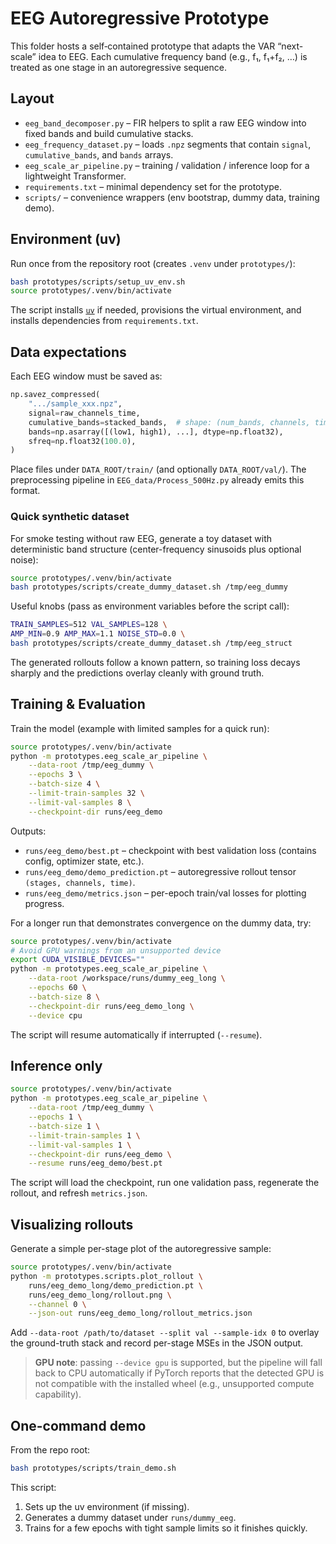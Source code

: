 # EEG Autoregressive Prototype

This folder hosts a self‑contained prototype that adapts the VAR “next-scale” idea to EEG. Each cumulative frequency band (e.g., f₁, f₁+f₂, …) is treated as one stage in an autoregressive sequence.

## Layout
- `eeg_band_decomposer.py` – FIR helpers to split a raw EEG window into fixed bands and build cumulative stacks.
- `eeg_frequency_dataset.py` – loads `.npz` segments that contain `signal`, `cumulative_bands`, and `bands` arrays.
- `eeg_scale_ar_pipeline.py` – training / validation / inference loop for a lightweight Transformer.
- `requirements.txt` – minimal dependency set for the prototype.
- `scripts/` – convenience wrappers (env bootstrap, dummy data, training demo).

## Environment (uv)
Run once from the repository root (creates `.venv` under `prototypes/`):

```bash
bash prototypes/scripts/setup_uv_env.sh
source prototypes/.venv/bin/activate
```

The script installs [`uv`](https://github.com/astral-sh/uv) if needed, provisions the virtual environment, and installs dependencies from `requirements.txt`.

## Data expectations
Each EEG window must be saved as:

```python
np.savez_compressed(
    ".../sample_xxx.npz",
    signal=raw_channels_time,
    cumulative_bands=stacked_bands,  # shape: (num_bands, channels, time)
    bands=np.asarray([(low1, high1), ...], dtype=np.float32),
    sfreq=np.float32(100.0),
)
```

Place files under `DATA_ROOT/train/` (and optionally `DATA_ROOT/val/`). The preprocessing pipeline in `EEG_data/Process_500Hz.py` already emits this format.

### Quick synthetic dataset

For smoke testing without raw EEG, generate a toy dataset with deterministic band structure (center-frequency sinusoids plus optional noise):

```bash
source prototypes/.venv/bin/activate
bash prototypes/scripts/create_dummy_dataset.sh /tmp/eeg_dummy
```

Useful knobs (pass as environment variables before the script call):

```bash
TRAIN_SAMPLES=512 VAL_SAMPLES=128 \
AMP_MIN=0.9 AMP_MAX=1.1 NOISE_STD=0.0 \
bash prototypes/scripts/create_dummy_dataset.sh /tmp/eeg_struct
```

The generated rollouts follow a known pattern, so training loss decays sharply and the predictions overlay cleanly with ground truth.

## Training & Evaluation
Train the model (example with limited samples for a quick run):

```bash
source prototypes/.venv/bin/activate
python -m prototypes.eeg_scale_ar_pipeline \
    --data-root /tmp/eeg_dummy \
    --epochs 3 \
    --batch-size 4 \
    --limit-train-samples 32 \
    --limit-val-samples 8 \
    --checkpoint-dir runs/eeg_demo
```

Outputs:
- `runs/eeg_demo/best.pt` – checkpoint with best validation loss (contains config, optimizer state, etc.).
- `runs/eeg_demo/demo_prediction.pt` – autoregressive rollout tensor `(stages, channels, time)`.
- `runs/eeg_demo/metrics.json` – per-epoch train/val losses for plotting progress.

For a longer run that demonstrates convergence on the dummy data, try:

```bash
source prototypes/.venv/bin/activate
# Avoid GPU warnings from an unsupported device
export CUDA_VISIBLE_DEVICES=""
python -m prototypes.eeg_scale_ar_pipeline \
    --data-root /workspace/runs/dummy_eeg_long \
    --epochs 60 \
    --batch-size 8 \
    --checkpoint-dir runs/eeg_demo_long \
    --device cpu
```

The script will resume automatically if interrupted (`--resume`).

## Inference only

```bash
source prototypes/.venv/bin/activate
python -m prototypes.eeg_scale_ar_pipeline \
    --data-root /tmp/eeg_dummy \
    --epochs 1 \
    --batch-size 1 \
    --limit-train-samples 1 \
    --limit-val-samples 1 \
    --checkpoint-dir runs/eeg_demo \
    --resume runs/eeg_demo/best.pt
```

The script will load the checkpoint, run one validation pass, regenerate the rollout, and refresh `metrics.json`.

## Visualizing rollouts

Generate a simple per-stage plot of the autoregressive sample:

```bash
source prototypes/.venv/bin/activate
python -m prototypes.scripts.plot_rollout \
    runs/eeg_demo_long/demo_prediction.pt \
    runs/eeg_demo_long/rollout.png \
    --channel 0 \
    --json-out runs/eeg_demo_long/rollout_metrics.json
```

Add `--data-root /path/to/dataset --split val --sample-idx 0` to overlay the ground-truth stack and record per-stage MSEs in the JSON output.

> **GPU note**: passing `--device gpu` is supported, but the pipeline will fall back to CPU automatically if PyTorch reports that the detected GPU is not compatible with the installed wheel (e.g., unsupported compute capability).

## One-command demo

From the repo root:

```bash
bash prototypes/scripts/train_demo.sh
```

This script:
1. Sets up the uv environment (if missing).
2. Generates a dummy dataset under `runs/dummy_eeg`.
3. Trains for a few epochs with tight sample limits so it finishes quickly.
